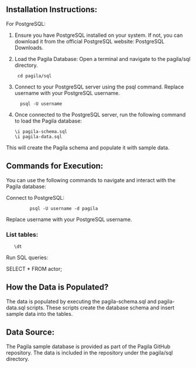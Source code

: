 ## Installation Instructions:
For PostgreSQL:

1. Ensure you have PostgreSQL installed on your system. If not, you can download it from the official PostgreSQL website: PostgreSQL Downloads.

2. Load the Pagila Database:
Open a terminal and navigate to the pagila/sql directory.

        cd pagila/sql

3. Connect to your PostgreSQL server using the psql command. Replace username with your PostgreSQL username.

         psql -U username
         
4. Once connected to the PostgreSQL server, run the following command to load the Pagila database:
  
       \i pagila-schema.sql
       \i pagila-data.sql
This will create the Pagila schema and populate it with sample data.

## Commands for Execution:

You can use the following commands to navigate and interact with the Pagila database:

Connect to PostgreSQL:

             psql -U username -d pagila
Replace username with your PostgreSQL username.

### List tables:
       \dt
    
Run SQL queries:

SELECT * FROM actor;


## How the Data is Populated?
The data is populated by executing the pagila-schema.sql and pagila-data.sql scripts. These scripts create the database schema and insert sample data into the tables.

##  Data Source:
The Pagila sample database is provided as part of the Pagila GitHub repository. The data is included in the repository under the pagila/sql directory.








